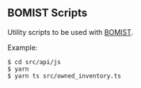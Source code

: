 ## BOMIST Scripts

Utility scripts to be used with [BOMIST](https://bomist.com).

Example:

```
$ cd src/api/js
$ yarn
$ yarn ts src/owned_inventory.ts
```
